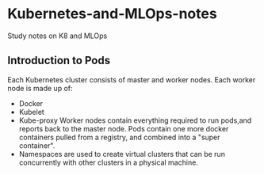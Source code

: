 # Kubernetes-and-MLOps-notes
Study notes on K8 and MLOps

## Introduction to Pods
Each Kubernetes cluster consists of master and worker nodes. Each worker node is made up of:
- Docker
- Kubelet
- Kube-proxy
Worker nodes contain everything required to run pods,and reports back to the master node.
Pods contain one more docker containers pulled from a registry, and combined into a "super container".
- Namespaces are used to create virtual clusters that can be run concurrently with other clusters in 
a physical machine. 